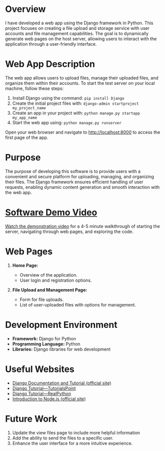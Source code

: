 # Overview

I have developed a web app using the Django framework in Python. This project focuses on creating a file upload and storage service with user accounts and file management capabilities. The goal is to dynamically generate web pages on the host server, allowing users to interact with the application through a user-friendly interface.

# Web App Description

The web app allows users to upload files, manage their uploaded files, and organize them within their accounts. To start the test server on your local machine, follow these steps:

1. Install Django using the command: `pip install Django`
2. Create the initial project files with: `django-admin startproject my_project_name`
3. Create an app in your project with: `python manage.py startapp my_app_name`
4. Start the web app using: `python manage.py runserver`

Open your web browser and navigate to [http://localhost:8000](http://localhost:8000) to access the first page of the app.

# Purpose

The purpose of developing this software is to provide users with a convenient and secure platform for uploading, managing, and organizing their files. The Django framework ensures efficient handling of user requests, enabling dynamic content generation and smooth interaction with the web app.

# [Software Demo Video](https://youtu.be/mnb5aXypknI)

[Watch the demonstration video](https://youtu.be/mnb5aXypknI) for a 4-5 minute walkthrough of starting the server, navigating through web pages, and exploring the code.

# Web Pages

1. **Home Page:**
   - Overview of the application.
   - User login and registration options.

2. **File Upload and Management Page:**
   - Form for file uploads.
   - List of user-uploaded files with options for management.

# Development Environment

- **Framework:** Django for Python
- **Programming Language:** Python
- **Libraries:** Django libraries for web development

# Useful Websites

- [Django Documentation and Tutorial (official site)](https://docs.djangoproject.com/)
- [Django Tutorial—TutorialsPoint](https://www.tutorialspoint.com/django/index.htm)
- [Django Tutorial—RealPython](https://realpython.com/django-web-app/)
- [Introduction to Node.js (official site)](https://nodejs.org/en/)

# Future Work

1. Update the view files page to include more helpful information
2. Add the ability to send the files to a specific user.
3. Enhance the user interface for a more intuitive experience.
